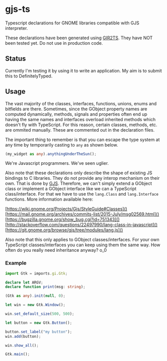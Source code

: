 # gjs-ts
Typescript declarations for GNOME libraries compatible with GJS interpreter.

These declarations have been generated using [GIR2TS][GIR2TS].
They have NOT been tested yet. Do not use in production code.

## Status
Currently I'm testing it by using it to write an application. My aim is to submit this to DefinitelyTyped.

## Usage
The vast majority of the classes, interfaces, functions, unions, enums and bitfields are there. Sometimes, since the GObject property names are computed dynamically, methods, signals and properties often end up having the same names and interfaces overload inherited methods which doesn't fly with TypeScript. For this reason, certain classes, methods, etc. are ommited manually. These are commented out in the declaration files.

The important thing to remember is that you can escape the type system at any time by temporarily casting to ```any``` as shown below.
```typescript
(my_widget as any).anythingUnderTheSun();
```
We're Javascript programmers. We've seen uglier.

Also note that these declarations only describe the shape of existing JS bindings to C libraries. They do not provide any interop mechanism on their own. That is done by [GJS][GJS]. Therefore, we can't simply extend a GObject class or implement a GObject interface like we can a TypeScript class/interface. For that we have to use the ```lang.Class``` and ```lang.Interface``` functions. More information available here:

[https://wiki.gnome.org/Projects/Gjs/StyleGuide#Classes]()
[https://mail.gnome.org/archives/commits-list/2015-July/msg02569.html]()
[https://bugzilla.gnome.org/show_bug.cgi?id=751343]()
[http://stackoverflow.com/questions/22497990/lang-class-in-javascript]()
[https://git.gnome.org/browse/gjs/tree/modules/lang.js]()

Also note that this only applies to GObject classes/interfaces. For your own TypeScript classes/interfaces you can keep using them the same way. How often do you really need inheritance anyway? o_0

[GIR2TS]: https://github.com/niagr/GIR2TS
[GJS]: https://wiki.gnome.org/Projects/Gjs

### Example
```typescript
import Gtk = imports.gi.Gtk;

declare let ARGV;
declare function print(msg: string);

(Gtk as any).init(null, 0);

let win = new Gtk.Window();

win.set_default_size(500, 500);

let button = new Gtk.Button();

button.set_label("my button");
win.add(button);

win.show_all();

Gtk.main();
```
